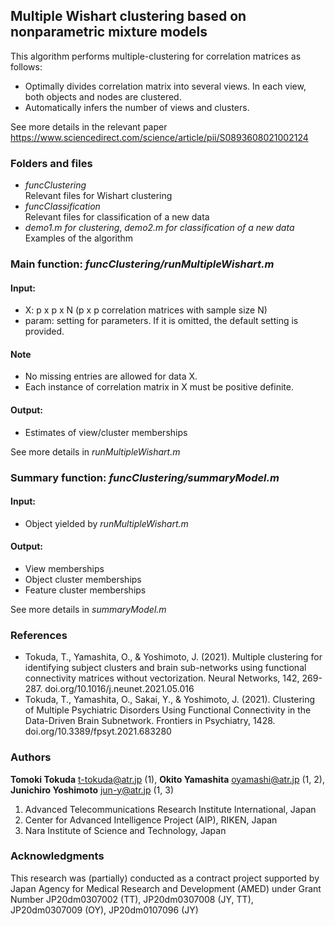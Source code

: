 ## Multiple Wishart clustering based on nonparametric mixture models

This algorithm performs multiple-clustering for correlation matrices as follows:

- Optimally divides correlation matrix into several views. In each view, both objects and nodes are clustered.
- Automatically infers the number of views and clusters.

See more details in the relevant paper <https://www.sciencedirect.com/science/article/pii/S0893608021002124>


### Folders and files
- *funcClustering*  
       Relevant files for Wishart clustering
- *funcClassification*  
       Relevant files for classification of a new data 
- *demo1.m for clustering*, *demo2.m for classification of a new data*  
       Examples of the algorithm

### Main function: *funcClustering/runMultipleWishart.m*
#### Input:
 - X: p x p x N (p x p correlation matrices with sample size N)
 - param: setting for parameters. If it is omitted, the default setting is provided.  

#### Note
 - No missing entries are allowed for data X.
 - Each instance of correlation matrix in X must be positive definite.  

#### Output:
- Estimates of view/cluster memberships

See more details in *runMultipleWishart.m*

### Summary function: *funcClustering/summaryModel.m*
#### Input:
- Object yielded by *runMultipleWishart.m*
#### Output:
- View memberships
- Object cluster memberships
- Feature cluster memberships

See more details in *summaryModel.m*

### References
- Tokuda, T., Yamashita, O., & Yoshimoto, J. (2021). Multiple clustering for identifying subject clusters 
and brain sub-networks using functional connectivity matrices without vectorization. 
Neural Networks, 142, 269-287. doi.org/10.1016/j.neunet.2021.05.016
- Tokuda, T., Yamashita, O., Sakai, Y., & Yoshimoto, J. (2021). Clustering of Multiple Psychiatric Disorders 
Using Functional Connectivity in the Data-Driven Brain Subnetwork. 
Frontiers in Psychiatry, 1428. doi.org/10.3389/fpsyt.2021.683280

 
### Authors
**Tomoki Tokuda** <t-tokuda@atr.jp> (1),
**Okito Yamashita** <oyamashi@atr.jp> (1, 2),
**Junichiro Yoshimoto** <jun-y@atr.jp> (1, 3)  
1. Advanced Telecommunications Research Institute International, Japan  
2. Center for Advanced Intelligence Project (AIP), RIKEN, Japan
3. Nara Institute of Science and Technology, Japan

### Acknowledgments
This research was (partially) conducted as a contract project
supported by Japan Agency for Medical Research and Development (AMED) under Grant Number JP20dm0307002 (TT),
JP20dm0307008 (JY, TT), JP20dm0307009 (OY), JP20dm0107096 (JY)
